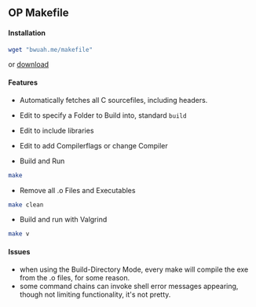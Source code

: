 ## OP Makefile

#### Installation

```bash
wget "bwuah.me/makefile"
```

or <a href="bwuah.me/makefile">download</a>

#### Features

- Automatically fetches all C sourcefiles, including headers.

- Edit to specify a Folder to Build into, standard `build`

- Edit to include libraries

- Edit to add Compilerflags or change Compiler

- Build and Run
```bash
make
```

- Remove all .o Files and Executables
```bash
make clean
```

- Build and run with Valgrind
```bash
make v
```

#### Issues

- when using the Build-Directory Mode, every make will compile the exe from the .o files, for some reason.
- some command chains can invoke shell error messages appearing, though not limiting functionality, it's not pretty.
